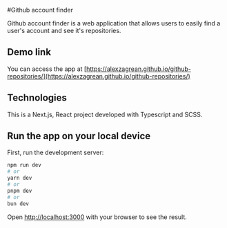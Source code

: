 #Github account finder

Github account finder is a web application that allows users to easily find a user's account and see it's repositories.

## Demo link

You can access the app at [https://alexzagrean.github.io/github-repositories/](https://alexzagrean.github.io/github-repositories/)

## Technologies

This is a Next.js, React project developed with Typescript and SCSS.

## Run the app on your local device

First, run the development server:

```bash
npm run dev
# or
yarn dev
# or
pnpm dev
# or
bun dev
```

Open [http://localhost:3000](http://localhost:3000) with your browser to see the result.
